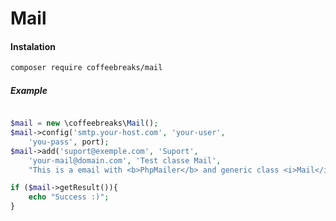 # Mail

#### Instalation

```bash
composer require coffeebreaks/mail
```


##### Example

```php

$mail = new \coffeebreaks\Mail();
$mail->config('smtp.your-host.com', 'your-user',
    'you-pass', port);
$mail->add('suport@exemple.com', 'Suport',
    'your-mail@domain.com', 'Test classe Mail',
    "This is a email with <b>PhpMailer</b> and generic class <i>Mail</i>");

if ($mail->getResult()){
    echo "Success :)";
}

```